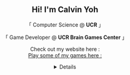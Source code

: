 <h2 align="center">
    Hi! I'm Calvin Yoh
</h2>

<p align="center">
   「 Computer Science @ <b>UCR</b> 」
</p>

<p align="center">
    「  Game Developer @ <b>UCR Brain Games Center</b> 」
</p>
    
<p align="center">
    Check out my website here : <a href="https://calvin-yoh.github.io/index.html" Website</a>
    <br>Play some of my games here : <a href="https://calvinyoh.itch.io/" Projects</a>
</p>

<div align="center">
    <details>
        <summary>Details</summary>
        <img src="https://github-readme-stats.vercel.app/api?username=calvin-yoh">      
        <div align = "left:0px;">
            <a href="https://calvin-yoh.github.io/index.html">Website</a>
        </div>
    </details>
</div>


